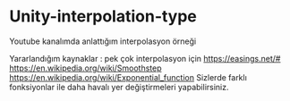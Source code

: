 # Unity-interpolation-type
Youtube kanalımda anlattığım interpolasyon örneği 

Yararlandığım kaynaklar :
pek çok interpolasyon için https://easings.net/#
https://en.wikipedia.org/wiki/Smoothstep
https://en.wikipedia.org/wiki/Exponential_function
Sizlerde farklı fonksiyonlar ile daha havalı yer değiştirmeleri yapabilirsiniz.
